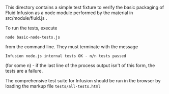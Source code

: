 This directory contains a simple test fixture to verify the basic packaging of Fluid Infusion as a node module
performed by the material in src/module/fluid.js . 

To run the tests, execute 

    node basic-node-tests.js 

from the command line. They must terminate with the message

    Infusion node.js internal tests OK - n/n tests passed
    
(for some n) - if the last line of the process output isn't of this form,
the tests are a failure.

The comprehensive test suite for Infusion should be run in the browser by loading the markup file `tests/all-tests.html`
